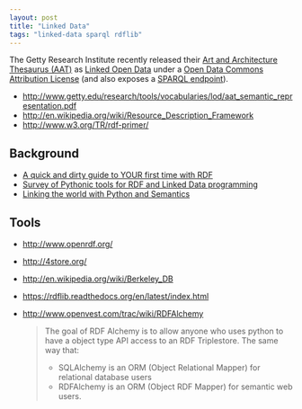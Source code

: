 ```yaml
---
layout: post
title: "Linked Data"
tags: "linked-data sparql rdflib"
---
```


The Getty Research Institute recently released their [Art and Architecture Thesaurus (AAT)][1] as [Linked Open Data][2] under a [Open Data Commons Attribution License][3]
(and also exposes a [SPARQL endpoint](http://vocab.getty.edu/)).

- http://www.getty.edu/research/tools/vocabularies/lod/aat_semantic_representation.pdf
- http://en.wikipedia.org/wiki/Resource_Description_Framework
- http://www.w3.org/TR/rdf-primer/

## Background

- [A quick and dirty guide to YOUR first time with RDF](http://gromgull.net/blog/2011/01/a-quick-and-dirty-guide-to-your-first-time-with-rdf/)
- [Survey of Pythonic tools for RDF and Linked Data programming](http://www.michelepasin.org/blog/2011/02/24/survey-of-pythonic-tools-for-rdf-and-linked-data-programming/)
- [Linking the world with Python and Semantics](http://www.slideshare.net/alchueyr/getting-the-most-out-of-sparql-with-python)

## Tools
- http://www.openrdf.org/
- http://4store.org/
- http://en.wikipedia.org/wiki/Berkeley_DB
- https://rdflib.readthedocs.org/en/latest/index.html
- http://www.openvest.com/trac/wiki/RDFAlchemy

	> The goal of RDF Alchemy is to allow anyone who uses  python to have a object type API access to an RDF Triplestore.
	> The same way that:
	> - SQLAlchemy is an ORM (Object Relational Mapper) for relational database users
	> - RDFAlchemy is an ORM (Object RDF Mapper) for semantic web users.


  [1]: http://www.getty.edu/research/tools/vocabularies/aat/index.html
  [2]: http://www.getty.edu/research/tools/vocabularies/lod/index.html
  [3]: http://opendatacommons.org/licenses/by/1-0/
